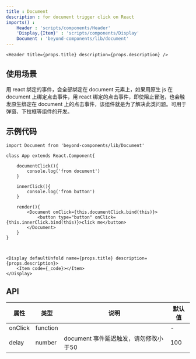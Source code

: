 ```yaml
---
title : Document
description : for document trigger click on React
imports() : 
    Header : 'scripts/components/Header'
    'Display,{Item}' : 'scripts/components/Display'
    Document : 'beyond-components/lib/document'
---
```


```render
<Header title={props.title} description={props.description} />

```

## 使用场景

用 react 绑定的事件，会全部绑定在 document 元素上，如果用原生 js 在 document 上绑定点击事件，用 react 绑定的点击事件，即使阻止冒泡，也会触发原生绑定在 document 上的点击事件，该组件就是为了解决此类问题。可用于弹窗、下拉框等组件的开发。

## 示例代码

```source _code
import Document from 'beyond-components/lib/Document'

class App extends React.Component{

    documentClick(){
        console.log('from document')
    }

    innerClick(){
        console.log('from button')
    }

    render(){
        <Document onClick={this.documentClick.bind(this)}>
            <button type="button" onClick={this.innerClick.bind(this)}>click me</button>
        </Document>
    }
}


```

```render

<Display defaultUnfold name={props.title} description={props.description}>
    <Item code={_code}></Item>
</Display>

```


## API

| 属性     | 类型   |  说明  | 默认值 |
| -------- | -----  | ----   | ---- |
| onClick    | function   |   | - |
| delay    | number   | document 事件延迟触发，请勿修改小于50  | 100 |
